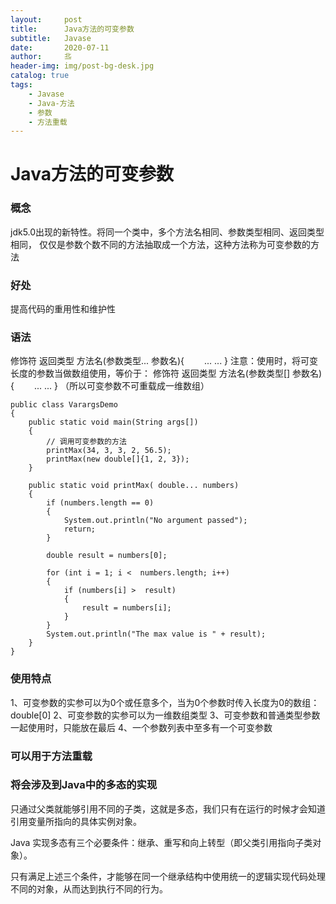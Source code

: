 ```yaml
---
layout:     post                   
title:      Java方法的可变参数             
subtitle:   Javase
date:       2020-07-11           
author:     丠                 
header-img: img/post-bg-desk.jpg    
catalog: true                       
tags:                             
    - Javase
    - Java-方法
    - 参数
    - 方法重载
---
```





# Java方法的可变参数

### 概念

jdk5.0出现的新特性。将同一个类中，多个方法名相同、参数类型相同、返回类型相同，
仅仅是参数个数不同的方法抽取成一个方法，这种方法称为可变参数的方法

### 好处

提高代码的重用性和维护性

### 语法
修饰符 返回类型 方法名(参数类型... 参数名){
　　... ...
}
注意：使用时，将可变长度的参数当做数组使用，等价于：
修饰符 返回类型 方法名(参数类型[] 参数名){
　　... ...
}
（所以可变参数不可重载成一维数组）


```
public class VarargsDemo 
{
    public static void main(String args[]) 
    {
        // 调用可变参数的方法
        printMax(34, 3, 3, 2, 56.5);
        printMax(new double[]{1, 2, 3});
    }
 
    public static void printMax( double... numbers) 
    {
        if (numbers.length == 0) 
        {
            System.out.println("No argument passed");
            return;
        }
 
        double result = numbers[0];
 
        for (int i = 1; i <  numbers.length; i++)
        {
            if (numbers[i] >  result) 
            {
                result = numbers[i];
            }
        }
        System.out.println("The max value is " + result);
    }
}
```

### 使用特点
1、可变参数的实参可以为0个或任意多个，当为0个参数时传入长度为0的数组：double[0]
2、可变参数的实参可以为一维数组类型
3、可变参数和普通类型参数 一起使用时，只能放在最后
4、一个参数列表中至多有一个可变参数

### 可以用于方法重载

### 将会涉及到Java中的多态的实现

只通过父类就能够引用不同的子类，这就是多态，我们只有在运行的时候才会知道引用变量所指向的具体实例对象。

Java 实现多态有三个必要条件：继承、重写和向上转型（即父类引用指向子类对象）。

只有满足上述三个条件，才能够在同一个继承结构中使用统一的逻辑实现代码处理不同的对象，从而达到执行不同的行为。
